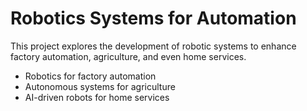 # Robotics Systems for Automation

This project explores the development of robotic systems to enhance factory automation, agriculture, and even home services.

- Robotics for factory automation
- Autonomous systems for agriculture
- AI-driven robots for home services

